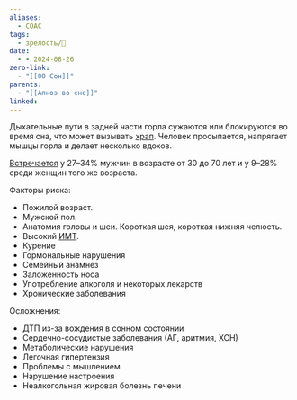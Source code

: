 ```yaml
---
aliases:
  - СОАС
tags:
  - зрелость/🌱
date:
  - - 2024-08-26
zero-link:
  - "[[00 Сон]]"
parents:
  - "[[Апноэ во сне]]"
linked:
---
```

Дыхательные пути в задней части горла сужаются или блокируются во время сна, что может вызывать [храп](Храп.md). Человек просыпается, напрягает мышцы горла и делает несколько вдохов.

[Встречается](https://www.ncbi.nlm.nih.gov/pmc/articles/PMC5567876/#:~:text=Sleep%20apnea%2C%20another%20common%20sleep%20disorder%20defined%20as%20at%20least%205%20respiratory%20events%20(apnea%20or%20hypopnea)%20per%20hour%20of%20sleep%20on%20average%2C%20has%20an%20estimated%20prevalence%20of%2027%25%20to%2034%25%20among%20men%2030%20to%2070%20years%20of%20age%20and%209%25%20to%2028%25%20among%20women%20in%20the%20same%20age%20group) у 27–34% мужчин в возрасте от 30 до 70 лет и у 9–28% среди женщин того же возраста. 

Факторы риска:
- Пожилой возраст.
- Мужской пол.
- Анатомия головы и шеи. Короткая шея, короткая нижняя челюсть.
- Высокий [ИМТ](knowledge/health/питание/Избыточная%20масса%20тела.md).
- Курение
- Гормональные нарушения
- Семейный анамнез
- Заложенность носа
- Употребление алкоголя и некоторых лекарств
- Хронические заболевания

Осложнения:
- ДТП из-за вождения в сонном состоянии
- Сердечно-сосудистые заболевания (АГ, аритмия, ХСН)
- Метаболические нарушения
- Легочная гипертензия
- Проблемы с мышлением
- Нарушение настроения
- Неалкогольная жировая болезнь печени